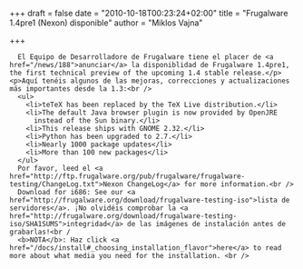 
+++
draft = false
date = "2010-10-18T00:23:24+02:00"
title = "Frugalware 1.4pre1 (Nexon) disponible"
author = "Miklos Vajna"

+++

      El Equipo de Desarrolladore de Frugalware tiene el placer de <a href="/news/188">anunciar</a> la disponiblidad de Frugalware 1.4pre1, the first technical preview of the upcoming 1.4 stable release.</p>
    <p>Aquí tenéis algunos de las mejoras, correcciones y actualizaciones más importantes desde la 1.3:<br />
      <ul>
        <li>teTeX has been replaced by the TeX Live distribution.</li>
        <li>The default Java browser plugin is now provided by OpenJRE
          instead of the Sun binary.</li>
        <li>This release ships with GNOME 2.32.</li>
        <li>Python has been upgraded to 2.7.</li>
        <li>Nearly 1000 package updates</li>
        <li>More than 100 new packages</li>
      </ul>
      Por favor, leed el <a href="http://ftp.frugalware.org/pub/frugalware/frugalware-testing/ChangeLog.txt">Nexon ChangeLog</a> for more information.<br />
      Download for i686: See our <a href="http://frugalware.org/download/frugalware-testing-iso">lista de servidores</a>. ¡No olvidéis comprobar la <a href="http://frugalware.org/download/frugalware-testing-iso/SHA1SUMS">integridad</a> de las imágenes de instalación antes de grabarlas!<br /
      <b>NOTA</b>: Haz click <a href="/docs/install#_choosing_installation_flavor">here</a> to read more about what media you need for the installation. <br />
      
    
